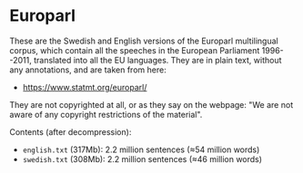 # Europarl

These are the Swedish and English versions of the Europarl multilingual corpus, which contain all the speeches in the European Parliament 1996--2011, translated into all the EU languages. They are in plain text, without any annotations, and are taken from here:

- https://www.statmt.org/europarl/

They are not copyrighted at all, or as they say on the webpage: "We are not aware of any copyright restrictions of the material".

Contents (after decompression):

- `english.txt` (317Mb): 2.2 million sentences (≈54 million words)
- `swedish.txt` (308Mb): 2.2 million sentences (≈46 million words)
